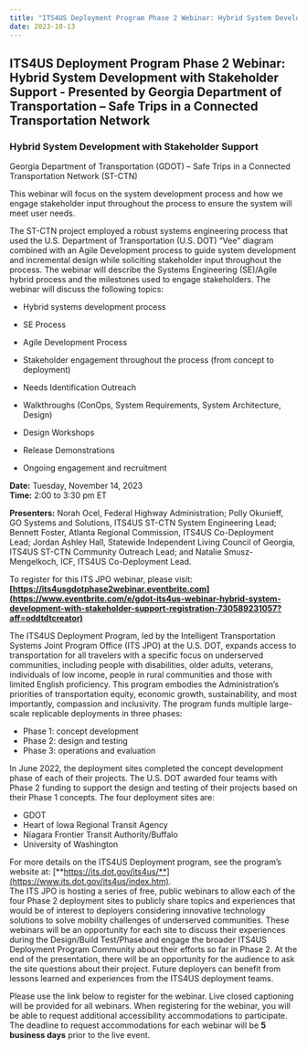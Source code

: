 ```yaml
---
title: "ITS4US Deployment Program Phase 2 Webinar: Hybrid System Development with Stakeholder Support - Presented by Georgia Department of Transportation – Safe Trips in a Connected Transportation Network"
date: 2023-10-13
---
```


## ITS4US Deployment Program Phase 2 Webinar: Hybrid System Development with Stakeholder Support - Presented by Georgia Department of Transportation – Safe Trips in a Connected Transportation Network

### Hybrid System Development with Stakeholder Support

Georgia Department of Transportation (GDOT) – Safe Trips in a Connected Transportation Network (ST-CTN)

This webinar will focus on the system development process and how we engage stakeholder input throughout the process to ensure the system will meet user needs.

The ST-CTN project employed a robust systems engineering process that used the U.S. Department of Transportation (U.S. DOT) “Vee” diagram combined with an Agile Development process to guide system development and incremental design while soliciting stakeholder input throughout the process. The webinar will describe the Systems Engineering (SE)/Agile hybrid process and the milestones used to engage stakeholders. The webinar will discuss the following topics:

-   Hybrid systems development process

-   SE Process
-   Agile Development Process

-   Stakeholder engagement throughout the process (from concept to deployment)

-   Needs Identification Outreach
-   Walkthroughs (ConOps, System Requirements, System Architecture, Design)
-   Design Workshops
-   Release Demonstrations

-   Ongoing engagement and recruitment

**Date:** Tuesday, November 14, 2023  
**Time:** 2:00 to 3:30 pm ET

**Presenters:** Norah Ocel, Federal Highway Administration; Polly Okunieff, GO Systems and Solutions, ITS4US ST-CTN System Engineering Lead; Bennett Foster, Atlanta Regional Commission, ITS4US Co-Deployment Lead; Jordan Ashley Hall, Statewide Independent Living Council of Georgia, ITS4US ST-CTN Community Outreach Lead; and Natalie Smusz-Mengelkoch, ICF, ITS4US Co-Deployment Lead.

To register for this ITS JPO webinar, please visit: **[https://its4usgdotphase2webinar.eventbrite.com](https://www.eventbrite.com/e/gdot-its4us-webinar-hybrid-system-development-with-stakeholder-support-registration-730589231057?aff=oddtdtcreator)**

The ITS4US Deployment Program, led by the Intelligent Transportation Systems Joint Program Office (ITS JPO) at the U.S. DOT, expands access to transportation for all travelers with a specific focus on underserved communities, including people with disabilities, older adults, veterans, individuals of low income, people in rural communities and those with limited English proficiency. This program embodies the Administration’s priorities of transportation equity, economic growth, sustainability, and most importantly, compassion and inclusivity. The program funds multiple large-scale replicable deployments in three phases:

-   Phase 1: concept development
-   Phase 2: design and testing
-   Phase 3: operations and evaluation

In June 2022, the deployment sites completed the concept development phase of each of their projects. The U.S. DOT awarded four teams with Phase 2 funding to support the design and testing of their projects based on their Phase 1 concepts. The four deployment sites are:

-   GDOT
-   Heart of Iowa Regional Transit Agency
-   Niagara Frontier Transit Authority/Buffalo
-   University of Washington

For more details on the ITS4US Deployment program, see the program’s website at: [**https://its.dot.gov/its4us/**](https://www.its.dot.gov/its4us/index.htm).  
The ITS JPO is hosting a series of free, public webinars to allow each of the four Phase 2 deployment sites to publicly share topics and experiences that would be of interest to deployers considering innovative technology solutions to solve mobility challenges of underserved communities. These webinars will be an opportunity for each site to discuss their experiences during the Design/Build Test/Phase and engage the broader ITS4US Deployment Program Community about their efforts so far in Phase 2. At the end of the presentation, there will be an opportunity for the audience to ask the site questions about their project. Future deployers can benefit from lessons learned and experiences from the ITS4US deployment teams.

Please use the link below to register for the webinar. Live closed captioning will be provided for all webinars. When registering for the webinar, you will be able to request additional accessibility accommodations to participate. The deadline to request accommodations for each webinar will be **5 business days** prior to the live event.
